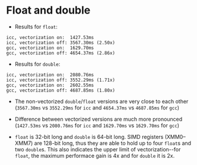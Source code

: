 # Float and double

* Results for `float`:
```
icc, vectorization on:  1427.53ms
icc, vectorization off: 3567.30ms (2.50x)
gcc, vectorization on:  1629.70ms
gcc, vectorization off: 4654.37ms (2.86x)
```

* Results for `double`:
```
icc, vectorization on:  2080.76ms
icc, vectorization off: 3552.29ms (1.71x)
gcc, vectorization on:  2602.55ms
gcc, vectorization off: 4687.85ms (1.80x)
```

* The non-vectorized `double`/`float` versions are very close to each other (`3567.30ms` vs `3552.29ms` for `icc`
and `4654.37ms` vs `4687.85ms` for `gcc`)

* Difference between vectorized versions are much more pronounced (`1427.53ms` vs `2080.76ms` for `icc` and
`1629.70ms` vs `1629.70ms` for `gcc`)

* `float` is 32-bit long and `double` is 64-bit long. SIMD registers (XMM0–XMM7) are 128-bit long, thus they are able to
hold up to four `float`s and two `double`s. This also indicates the upper limit of vectorization--for `float`,
the maximum performace gain is 4x and for `double` it is 2x.